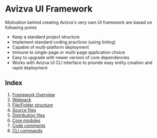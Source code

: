 # Avizva UI Framework
Motivation behind creating Avizva's very own UI framework are based on following points
- Keep a standard project structure
- Implement standard coding practices (using linting)
- Capable of multi-platform deployment
- Immune to single-page or multi-page application choice
- Easy to upgrade with newer version of core dependencies
- Works with Avizva UI CLI interface to provide easy entity creation and rapid deployment

## Index
1. [Framework Overview](framework~overview)
2. [Webpack](Framework~webpack)
3. [File/Folder structure](Framework~file_structure)
4. [Source files](Framework~source)
5. [Distribution files](Framework~distribution)
6. [Core modules](Framework~core)
7. [Code comments](ESDoc)
8. [CLI commands](Framework~cli)
